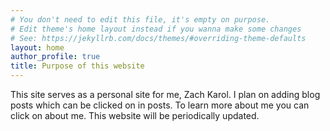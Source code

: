 ```yaml
---
# You don't need to edit this file, it's empty on purpose.
# Edit theme's home layout instead if you wanna make some changes
# See: https://jekyllrb.com/docs/themes/#overriding-theme-defaults
layout: home
author_profile: true
title: Purpose of this website
---
```




This site serves as a personal site for me, Zach Karol. I plan on adding blog posts which can be clicked on in posts. To learn more about me you can click on about me. This website will be periodically updated. 